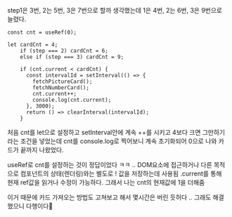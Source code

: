 step1은 3번, 2는 5번, 3은 7번으로 할까 생각했는데
1은 4번, 2는 6번, 3은 9번으로 늘렸다.

```
const cnt = useRef(0);

let cardCnt = 4;
    if (step === 2) cardCnt = 6;
    else if (step === 3) cardCnt = 9;

    if (cnt.current < cardCnt) {
      const intervalId = setInterval(() => {
        fetchPictureCard();
        fetchNumberCard();
        cnt.current++;
        console.log(cnt.current);
      }, 3000);
      return () => clearInterval(intervalId);
    }
```

처음 cnt를 let으로 설정하고
setInterval안에 계속 ++를 시키고 4보다 크면 그만하기라는 조건을 넣었는데 cnt를 console.log로 찍어보니 계속 초기화되어 0으로 나와 카드가 끝까지 나왔었다.

useRef로 cnt를 설정하는 것이 정답이었다 ㅋㅋ ..
DOM요소에 접근하거나 다른 목적으로 컴포넌트의 상태(렌더링)와는 별도로 ! 값을 저장하는데 사용됨
.current를 통해 현재 ref값을 읽거나 수정이 가능하다.
그래서 나는 cnt의 현재값에 1을 더해줌

이거 때문에 카드 가져오는 방법도 고쳐보고 해서 몇시간은 버린 듯허다 ..
그래도 해결했으니 다행이다💖
